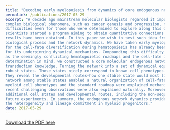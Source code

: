 ```yaml
---
title: "Decoding early myelopoiesis from dynamics of core endogenous network"
permalink: /publications/2017-05-29
excerpt: "A decade ago mainstream molecular biologists regarded it impossible or biologically ill-motivated to understand the dynamics of
complex biological phenomena, such as cancer genesis and progression, from a network perspective. Indeed, there are numerical
difficulties even for those who were determined to explore along this direction. Undeterred, sevenyears ago a group of Chinese
scientists started a program aiming to obtain quantitative connections between tumors and network dynamics. Many interesting
results have been obtained. In this paper we wish to test such idea from a different angle: the connection between a normal
biological process and the network dynamics. We have taken early myelopoiesis as our biological model. A standard roadmap
for the cell-fate diversification during hematopoiesis has already been well established experimentally, yet little was known
for its underpinning dynamical mechanisms. Compounding this difficulty there were additional experimental challenges, such
as the seemingly conflicting hematopoietic roadmaps and the cell-fate inter-conversion events. With early myeloid cell-fate
determination in mind, we constructed a core molecular endogenous network from well-documented gene regulation and signal
transduction knowledge. Turning the network into a set of dynamical equations, we found computationally several structurally
robust states. Those states nicely correspond to known cell phenotypes. We also found the states connecting those stable states.
They reveal the developmental routes—how one stable state would most likely turn into another stable state. Such interconnected
network among stable states enabled a natural organization of cell-fates into a multi-stable state landscape. Accordingly, both the
myeloid cell phenotypes and the standard roadmap were explained mechanistically in a straightforward manner. Furthermore,
recent challenging observations were also explained naturally. Moreover, the landscape visually enables a prediction of a pool of
additional cell states and developmental routes, including the non-sequential and cross-branch transitions, which are testable by
future experiments. In summary, the endogenous network dynamics provide an integrated quantitative framework to understand
the heterogeneity and lineage commitment in myeloid progenitors."
date: 2017-05-29
---
```


[Download the PDF here](https://github.com/jamestang23/jamestang23.github.io/blob/master/21.pdf)


